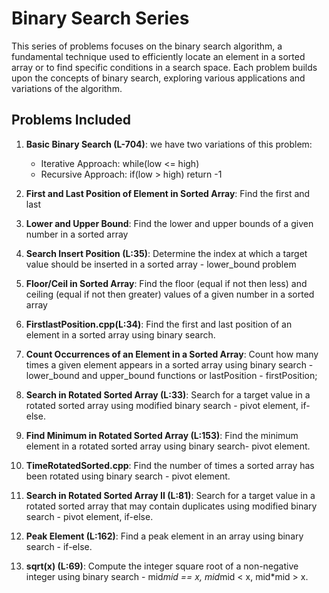 # Binary Search Series

This series of problems focuses on the binary search algorithm, a fundamental technique used to efficiently locate an element in a sorted array or to find specific conditions in a search space. Each problem builds upon the concepts of binary search, exploring various applications and variations of the algorithm.

## Problems Included

1. **Basic Binary Search (L-704)**: we have two variations of this problem:
   - Iterative Approach: while(low <= high)
   - Recursive Approach: if(low > high) return -1

2. **First and Last Position of Element in Sorted Array**: Find the first and last

3. **Lower and Upper Bound**: Find the lower and upper bounds of a given number in a sorted array

4. **Search Insert Position (L:35)**: Determine the index at which a target value should be inserted in a sorted array - lower_bound problem

5. **Floor/Ceil in Sorted Array**: Find the floor (equal if not then less) and ceiling (equal if not then greater) values of a given number in a sorted array

6. **FirstlastPosition.cpp(L:34)**: Find the first and last position of an element in a sorted array using binary search.

7. **Count Occurrences of an Element in a Sorted Array**: Count how many times a given element appears in a sorted array using binary search - lower_bound and upper_bound functions  or lastPosition - firstPosition;

8. **Search in Rotated Sorted Array (L:33)**: Search for a target value in a rotated sorted array using modified binary search - pivot element, if-else.

9. **Find Minimum in Rotated Sorted Array (L:153)**: Find the minimum element in a rotated sorted array using binary search- pivot element.

10. **TimeRotatedSorted.cpp**: Find the number of times a sorted array has been rotated using binary search - pivot element.

11. **Search in Rotated Sorted Array II (L:81)**: Search for a target value in a rotated sorted array that may contain duplicates using modified binary search - pivot element, if-else.

12. **Peak Element (L:162)**: Find a peak element in an array using binary search - if-else.

13. **sqrt(x) (L:69)**: Compute the integer square root of a non-negative integer using binary search - mid*mid == x, mid*mid < x, mid*mid > x.
